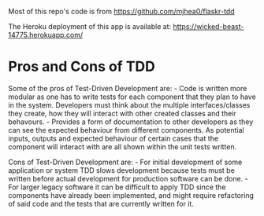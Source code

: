 Most of this repo's code is from https://github.com/mjhea0/flaskr-tdd

The Heroku deployment of this app is available at: https://wicked-beast-14775.herokuapp.com/

# Pros and Cons of TDD

Some of the pros of Test-Driven Development are:
    - Code is written more modular as one has to write tests for each component that they plan to have in the system. Developers must think about
    the multiple interfaces/classes they create, how they will interact with other created classes and their behavours.
    - Provides a form of documentation to other developers as they can see the expected behaviour from different components. As potential inputs,
    outputs and expected behaviour of certain cases that the component will interact with are all shown within the unit tests written.

Cons of Test-Driven Development are:
    - For initial development of some application or system TDD slows development because tests must be written before actual development
    for production software can be done.
    - For larger legacy software it can be difficult to apply TDD since the components have already been implemented, and might require
    refactoring of said code and the tests that are currently written for it.
